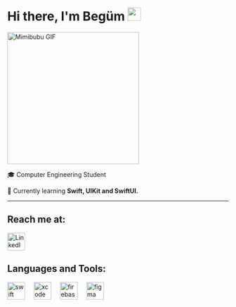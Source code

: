 # Hi there, I'm Begüm   <img src="https://c.tenor.com/Wx9IEmZZXSoAAAAi/hi.gif" width="30px" height="30px">

<p>
  <img src="https://media.tenor.com/tLQNV1ygf6gAAAAi/mimibubu.gif" width="300" alt="Mimibubu GIF">
</p>

🎓 Computer Engineering Student 

🌱 Currently learning **Swift, UIKit and SwiftUI.** 

--- 

## **Reach me at:**  
<a href="https://www.linkedin.com/in/begumarici/" target="_blank">
    <img src="https://cdn-icons-png.flaticon.com/512/174/174857.png" alt="LinkedIn" width="40" height="40">
</a>

## Languages and Tools:
<p align="left">
  <img src="https://cdn.jsdelivr.net/gh/devicons/devicon/icons/swift/swift-original.svg" height="40" alt="swift logo" />
  <img width="12" />

  <img src="https://cdn.jsdelivr.net/gh/devicons/devicon/icons/xcode/xcode-original.svg" height="40" alt="xcode logo" />
  <img width="12" />
  
  <img src="https://cdn.jsdelivr.net/gh/devicons/devicon/icons/firebase/firebase-plain.svg" height="40" alt="firebase logo" />
  <img width="12" />

  <img src="https://cdn.jsdelivr.net/gh/devicons/devicon/icons/figma/figma-original.svg" height="40" alt="figma logo" />
</p>

